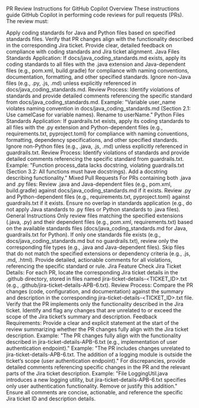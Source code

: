 PR Review Instructions for GitHub Copilot
Overview
These instructions guide GitHub Copilot in performing code reviews for pull requests (PRs). The review must:

Apply coding standards for Java and Python files based on specified standards files.
Verify that PR changes align with the functionality described in the corresponding Jira ticket.
Provide clear, detailed feedback on compliance with coding standards and Jira ticket alignment.
Java Files
Standards Application:
If docs/java_coding_standards.md exists, apply its coding standards to all files with the .java extension and Java-dependent files (e.g., pom.xml, build.gradle) for compliance with naming conventions, documentation, formatting, and other specified standards.
Ignore non-Java files (e.g., .py, .js, .md) unless explicitly referenced in docs/java_coding_standards.md.
Review Process:
Identify violations of standards and provide detailed comments referencing the specific standard from docs/java_coding_standards.md.
Example: "Variable user_name violates naming convention in docs/java_coding_standards.md (Section 2.1: Use camelCase for variable names). Rename to userName."
Python Files
Standards Application:
If guardrails.txt exists, apply its coding standards to all files with the .py extension and Python-dependent files (e.g., requirements.txt, pyproject.toml) for compliance with naming conventions, formatting, dependency specifications, and other specified standards.
Ignore non-Python files (e.g., .java, .js, .md) unless explicitly referenced in guardrails.txt.
Review Process:
Identify violations of standards and provide detailed comments referencing the specific standard from guardrails.txt.
Example: "Function process_data lacks docstring, violating guardrails.txt (Section 3.2: All functions must have docstrings). Add a docstring describing functionality."
Mixed Pull Requests
For PRs containing both .java and .py files:
Review .java and Java-dependent files (e.g., pom.xml, build.gradle) against docs/java_coding_standards.md if it exists.
Review .py and Python-dependent files (e.g., requirements.txt, pyproject.toml) against guardrails.txt if it exists.
Ensure no overlap in standards application (e.g., do not apply Java standards to .py files or Python standards to .java files).
General Instructions
Only review files matching the specified extensions (.java, .py) and their dependent files (e.g., pom.xml, requirements.txt) based on the available standards files (docs/java_coding_standards.md for Java, guardrails.txt for Python).
If only one standards file exists (e.g., docs/java_coding_standards.md but no guardrails.txt), review only the corresponding file types (e.g., .java and Java-dependent files).
Skip files that do not match the specified extensions or dependency criteria (e.g., .js, .md, .html).
Provide detailed, actionable comments for all violations, referencing the specific standard or rule.
Jira Feature Check
Jira Ticket Details:
For each PR, locate the corresponding Jira ticket details in the .github directory, stored in files named jira-ticket-details-<TICKET_ID>.txt (e.g., .github/jira-ticket-details-APB-6.txt).
Review Process:
Compare the PR changes (code, configuration, and documentation) against the summary and description in the corresponding jira-ticket-details-<TICKET_ID>.txt file.
Verify that the PR implements only the functionality described in the Jira ticket.
Identify and flag any changes that are unrelated to or exceed the scope of the Jira ticket’s summary and description.
Feedback Requirements:
Provide a clear and explicit statement at the start of the review summarizing whether the PR changes fully align with the Jira ticket description.
Example: "The PR changes fully align with the functionality described in jira-ticket-details-APB-6.txt (e.g., implementation of user authentication endpoint)."
Example: "The PR includes changes unrelated to jira-ticket-details-APB-6.txt. The addition of a logging module is outside the ticket’s scope (user authentication endpoint)."
For discrepancies, provide detailed comments referencing specific changes in the PR and the relevant parts of the Jira ticket description.
Example: "File LoggingUtil.java introduces a new logging utility, but jira-ticket-details-APB-6.txt specifies only user authentication functionality. Remove or justify this addition."
Ensure all comments are concise, actionable, and reference the specific Jira ticket ID and description details.

